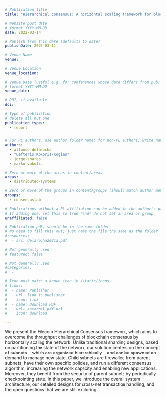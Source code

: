 ```yaml
---
# Publication title
title: "Hierarchical consensus: A horizontal scaling framework for blockchains"

# Website post date
# format YYYY-MM-DD
date: 2022-03-14

# Publish from this date (defaults to date)
publishDate: 2022-03-11

# Venue Name
venue:

# Venue Location
venue_location:

# Venue Date (useful e.g. for conferences whose date differs from pub; defaults to date)
# format YYYY-MM-DD
venue_date:

# DOI, if available
doi:

# Type of publication
# delete all but one
publication_types:
  - report


# For PL authors, use author folder name; for non-PL authors, write name as in paper within ""
authors:
  - alfonso-delarocha
  - "Lefteris Kokoris-Kogias"
  - jorge-soares
  - marko-vukolic

# Zero or more of the areas in content/areas
areas:
  - distributed-systems

# Zero or more of the groups in content/groups (should match author membership)
groups:
  - consensuslab

# Publications without a PL affiliation can be added to the author's profile without showing up elsewhere
# If adding one, set this to true *and* do not set an area or group
unaffiliated: false

# Publication pdf, should be in the same folder
# No need to fill this out; just name the file the same as the folder
#resources:
#  - src: delarocha2021a.pdf

# Not generally used
# featured: false

# Not generally used
#categories:
#  -

# Icon must match a known icon in /static/icons
# links:
#  - name: Publisher
#    url: link to publisher
#    icon: link
#  - name: Download PDF
#    url: external pdf url
#    icon: download

---
```


We present the Filecoin Hierarchical Consensus framework, which aims to overcome the throughput challenges of blockchain consensus by horizontally scaling the network. Unlike traditional sharding designs, based on partitioning the state of the network, our solution centers on the concept of subnets --which are organized hierarchically-- and can be spawned on-demand to manage new state.  Child subnets are firewalled from parent subnets, have their own specific policies, and run a different consensus algorithm, increasing the network capacity and enabling new applications. Moreover, they benefit from the security of parent subnets by periodically checkpointing state. In this paper, we introduce the overall system architecture, our detailed designs for cross-net transaction handling, and the open questions that we are still exploring.
